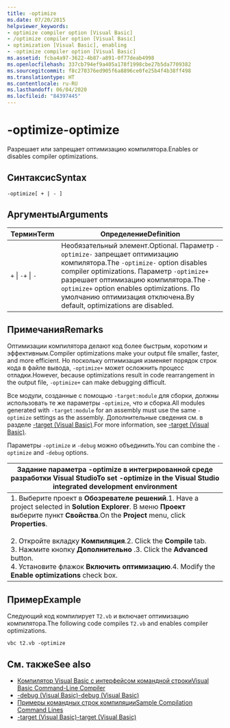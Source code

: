 ```yaml
---
title: -optimize
ms.date: 07/20/2015
helpviewer_keywords:
- optimize compiler option [Visual Basic]
- /optimize compiler option [Visual Basic]
- optimization [Visual Basic], enabling
- -optimize compiler option [Visual Basic]
ms.assetid: fcba4a97-3622-4b87-a891-0f77deab4998
ms.openlocfilehash: 337cb794ef9a405a178f1998cbe27b5da7709382
ms.sourcegitcommit: f8c270376ed905f6a8896ce0fe25b4f4b38ff498
ms.translationtype: HT
ms.contentlocale: ru-RU
ms.lasthandoff: 06/04/2020
ms.locfileid: "84397445"
---
```

# <a name="-optimize"></a><span data-ttu-id="24045-102">-optimize</span><span class="sxs-lookup"><span data-stu-id="24045-102">-optimize</span></span>
<span data-ttu-id="24045-103">Разрешает или запрещает оптимизацию компилятора.</span><span class="sxs-lookup"><span data-stu-id="24045-103">Enables or disables compiler optimizations.</span></span>  
  
## <a name="syntax"></a><span data-ttu-id="24045-104">Синтаксис</span><span class="sxs-lookup"><span data-stu-id="24045-104">Syntax</span></span>  
  
```console  
-optimize[ + | - ]  
```  
  
## <a name="arguments"></a><span data-ttu-id="24045-105">Аргументы</span><span class="sxs-lookup"><span data-stu-id="24045-105">Arguments</span></span>  
  
|<span data-ttu-id="24045-106">Термин</span><span class="sxs-lookup"><span data-stu-id="24045-106">Term</span></span>|<span data-ttu-id="24045-107">Определение</span><span class="sxs-lookup"><span data-stu-id="24045-107">Definition</span></span>|  
|---|---|  
|<span data-ttu-id="24045-108">`+` &#124; `-`</span><span class="sxs-lookup"><span data-stu-id="24045-108">`+` &#124; `-`</span></span>|<span data-ttu-id="24045-109">Необязательный элемент.</span><span class="sxs-lookup"><span data-stu-id="24045-109">Optional.</span></span> <span data-ttu-id="24045-110">Параметр `-optimize-` запрещает оптимизацию компилятора.</span><span class="sxs-lookup"><span data-stu-id="24045-110">The `-optimize-` option disables compiler optimizations.</span></span> <span data-ttu-id="24045-111">Параметр `-optimize+` разрешает оптимизацию компилятора.</span><span class="sxs-lookup"><span data-stu-id="24045-111">The `-optimize+` option enables optimizations.</span></span> <span data-ttu-id="24045-112">По умолчанию оптимизация отключена.</span><span class="sxs-lookup"><span data-stu-id="24045-112">By default, optimizations are disabled.</span></span>|  
  
## <a name="remarks"></a><span data-ttu-id="24045-113">Примечания</span><span class="sxs-lookup"><span data-stu-id="24045-113">Remarks</span></span>  
 <span data-ttu-id="24045-114">Оптимизации компилятора делают код более быстрым, коротким и эффективным.</span><span class="sxs-lookup"><span data-stu-id="24045-114">Compiler optimizations make your output file smaller, faster, and more efficient.</span></span> <span data-ttu-id="24045-115">Но поскольку оптимизация изменяет порядок строк кода в файле вывода, `-optimize+` может осложнить процесс отладки.</span><span class="sxs-lookup"><span data-stu-id="24045-115">However, because optimizations result in code rearrangement in the output file, `-optimize+` can make debugging difficult.</span></span>  
  
 <span data-ttu-id="24045-116">Все модули, созданные с помощью `-target:module` для сборки, должны использовать те же параметры `-optimize`, что и сборка.</span><span class="sxs-lookup"><span data-stu-id="24045-116">All modules generated with `-target:module` for an assembly must use the same `-optimize` settings as the assembly.</span></span> <span data-ttu-id="24045-117">Дополнительные сведения см. в разделе [-target (Visual Basic)](target.md).</span><span class="sxs-lookup"><span data-stu-id="24045-117">For more information, see [-target (Visual Basic)](target.md).</span></span>  
  
 <span data-ttu-id="24045-118">Параметры `-optimize` и `-debug` можно объединить.</span><span class="sxs-lookup"><span data-stu-id="24045-118">You can combine the `-optimize` and `-debug` options.</span></span>  
  
|<span data-ttu-id="24045-119">Задание параметра -optimize в интегрированной среде разработки Visual Studio</span><span class="sxs-lookup"><span data-stu-id="24045-119">To set -optimize in the Visual Studio integrated development environment</span></span>|  
|---|  
|<span data-ttu-id="24045-120">1.  Выберите проект в **Обозревателе решений**.</span><span class="sxs-lookup"><span data-stu-id="24045-120">1.  Have a project selected in **Solution Explorer**.</span></span> <span data-ttu-id="24045-121">В меню **Проект** выберите пункт **Свойства**.</span><span class="sxs-lookup"><span data-stu-id="24045-121">On the **Project** menu, click **Properties**.</span></span><br />     <br /><span data-ttu-id="24045-122">2.  Откройте вкладку **Компиляция**.</span><span class="sxs-lookup"><span data-stu-id="24045-122">2.  Click the **Compile** tab.</span></span><br /><span data-ttu-id="24045-123">3.  Нажмите кнопку **Дополнительно** .</span><span class="sxs-lookup"><span data-stu-id="24045-123">3.  Click the **Advanced** button.</span></span><br /><span data-ttu-id="24045-124">4.  Установите флажок **Включить оптимизацию**.</span><span class="sxs-lookup"><span data-stu-id="24045-124">4.  Modify the **Enable optimizations** check box.</span></span>|  
  
## <a name="example"></a><span data-ttu-id="24045-125">Пример</span><span class="sxs-lookup"><span data-stu-id="24045-125">Example</span></span>  
 <span data-ttu-id="24045-126">Следующий код компилирует `T2.vb` и включает оптимизацию компилятора.</span><span class="sxs-lookup"><span data-stu-id="24045-126">The following code compiles `T2.vb` and enables compiler optimizations.</span></span>  
  
```console
vbc t2.vb -optimize  
```  
  
## <a name="see-also"></a><span data-ttu-id="24045-127">См. также</span><span class="sxs-lookup"><span data-stu-id="24045-127">See also</span></span>

- [<span data-ttu-id="24045-128">Компилятор Visual Basic с интерфейсом командной строки</span><span class="sxs-lookup"><span data-stu-id="24045-128">Visual Basic Command-Line Compiler</span></span>](index.md)
- [<span data-ttu-id="24045-129">-debug (Visual Basic)</span><span class="sxs-lookup"><span data-stu-id="24045-129">-debug (Visual Basic)</span></span>](debug.md)
- [<span data-ttu-id="24045-130">Примеры командных строк компиляции</span><span class="sxs-lookup"><span data-stu-id="24045-130">Sample Compilation Command Lines</span></span>](sample-compilation-command-lines.md)
- [<span data-ttu-id="24045-131">-target (Visual Basic)</span><span class="sxs-lookup"><span data-stu-id="24045-131">-target (Visual Basic)</span></span>](target.md)
